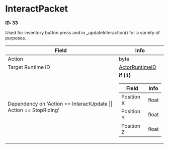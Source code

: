 # InteractPacket

__ID: 33__

Used for inventory button press and in _updateInteraction() for a variety of purposes.

<table><thead><tr><th>Field</th><th>Info</th></tr></thead><tbody>
<tr><td>Action</td><td>byte</td></tr>
<tr><td>Target Runtime ID</td><td><a href="../types/ActorRuntimeID.md">ActorRuntimeID</a></td></tr>
<tr><td>Dependency on 'Action == InteractUpdate || Action == StopRiding'</td><td><b>if (1)</b><br>
  <table><thead><tr><th>Field</th><th>Info</th></tr></thead><tbody>
  <tr><td>Position X</td><td>float</td></tr>
  <tr><td>Position Y</td><td>float</td></tr>
  <tr><td>Position Z</td><td>float</td></tr>
  </tbody></table></td></tr>
</tbody></table>